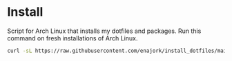 # Install
Script for Arch Linux that installs my dotfiles and packages. Run this command on fresh installations of Arch Linux.

```sh
curl -sL https://raw.githubusercontent.com/enajork/install_dotfiles/main/run.sh | bash
```
